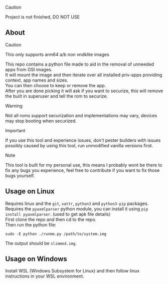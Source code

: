 > [!CAUTION]
> Project is not finished, DO NOT USE

## About
> [!CAUTION]
> This only supports arm64 a/b non vndklite images

This repo contains a python file made to aid in the removal of unneeded apps from GSI images.\
It will mount the image and then iterate over all installed priv-apps providing context, app names and sizes.\
You can then choose to keep or remove the app.\
After you are done picking it will ask if you want to securize, this will remove the built in superuser and tell the rom to securize.

> [!WARNING]  
> Not all roms support securization and implementations may vary, devices may stop booting when securized.

> [!IMPORTANT]  
> If you use this tool and experience issues, don't pester builders with issues possibly caused by using this tool, run unmodified vanilla versions first.

> [!NOTE]  
> This tool is built for my personal use, this means I probably wont be there to fix any bugs you experience, feel free to contribute if you want to fix those bugs yourself.

## Usage on Linux
Requires linux and the `git`, `xattr`, `python3` and `python3-pip` packages.\
Requires the `pyaxmlparser` python module, you can install it using `pip install pyaxmlparser`. (used to get apk file details)\
First clone the repo and then cd to the repo.\
Then run the python file:
```
sudo -E python ./runme.py /path/to/system.img
```
The output should be `slimmed.img`.

## Usage on Windows
Install WSL (Windows Subsystem for Linux) and then follow linux instructions in your WSL environment.
